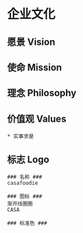 # 企业文化 #

## 愿景 Vision ##

## 使命 Mission ##

## 理念 Philosophy ##

## 价值观 Values ##
    * 实事求是


## 标志 Logo ##
    ### 名称 ###
    casafoodie
    
    ### 图标 ###
    渐开线圈圈
    CASA
    
    ### 标准色 ###
